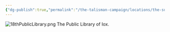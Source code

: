 ```yaml
---
{"dg-publish":true,"permalink":"/the-talisman-campaign/locations/the-sunken-spire/levels-players/18th-public-library/","noteIcon":""}
---
```


![18thPublicLibrary.png](/img/user/The%20Talisman%20Campaign/Locations/The%20Sunken%20Spire/Levels%20(Players)/18thPublicLibrary.png)
The Public Library of Iox.
